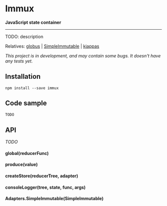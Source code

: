 
# Immux

**JavaScript state container**

---

TODO: description

Relatives: [globus](https://github.com/jbe/globus) | [SimpleImmutable](https://github.com/jbe/simple-immutable) | [kjappas](https://github.com/jbe/kjappas)

*This project is in development, and may contain some bugs. It doesn't have any tests yet.*

## Installation

`npm install --save immux`

## Code sample

```javascript
TODO

```

## API

*TODO*

#### global(reducerFunc)
#### produce(value)
#### createStore(reducerTree, adapter)
#### consoleLogger(tree, state, func, args)

#### Adapters.SimpleImmutable(SimpleImmutable)
